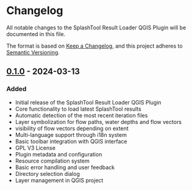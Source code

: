 # Changelog
All notable changes to the SplashTool Result Loader QGIS Plugin will be documented in this file.

The format is based on [Keep a Changelog](https://keepachangelog.com/en/1.0.0/),
and this project adheres to [Semantic Versioning](https://semver.org/spec/v2.0.0.html).

## [0.1.0] - 2024-03-13

### Added
- Initial release of the SplashTool Result Loader QGIS Plugin
- Core functionality to load latest SplashTool results
- Automatic detection of the most recent iteration files
- Layer symbolization for flow paths, water depths and flow vectors
- visibility of flow vectors depending on extent
- Multi-language support through i18n system
- Basic toolbar integration with QGIS interface
- GPL V3 License
- Plugin metadata and configuration
- Resource compilation system
- Basic error handling and user feedback
- Directory selection dialog
- Layer management in QGIS project


[0.1.0]: https://github.com/schneidertim/splashtool_result_loader/releases/tag/v0.1.0 